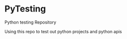 # PyTesting

Python testing Repository

Using this repo to test out python projects and python apis
